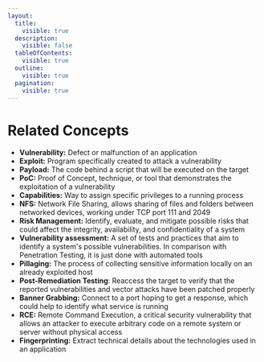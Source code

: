 ```yaml
---
layout:
  title:
    visible: true
  description:
    visible: false
  tableOfContents:
    visible: true
  outline:
    visible: true
  pagination:
    visible: true
---
```


# Related Concepts

* **Vulnerability:** Defect or malfunction of an application
* **Exploit:** Program specifically created to attack a vulnerability
* **Payload:** The code behind a script that will be executed on the target
* **PoC:** Proof of Concept, technique, or tool that demonstrates the exploitation of a vulnerability
* **Capabilities:** Way to assign specific privileges to a running process
* **NFS:** Network File Sharing, allows sharing of files and folders between networked devices, working under TCP port 111 and 2049
* **Risk Management:** Identify, evaluate, and mitigate possible risks that could affect the integrity, availability, and confidentiality of a system
* **Vulnerability assessment:** A set of tests and practices that aim to identify a system's possible vulnerabilities. In comparison with Penetration Testing, it is just done with automated tools
* **Pillaging:** The process of collecting sensitive information locally on an already exploited host
* **Post-Remediation Testing**: Reaccess the target to verify that the reported vulnerabilities and vector attacks have been patched properly
* **Banner Grabbing:** Connect to a port hoping to get a response, which could help to identify what service is running
* **RCE:** Remote Command Execution, a critical security vulnerability that allows an attacker to execute arbitrary code on a remote system or server without physical access
* **Fingerprinting:** Extract technical details about the technologies used in an application
